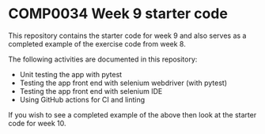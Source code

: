 # COMP0034 Week 9 starter code

This repository contains the starter code for week 9 and also serves as a completed example of the exercise code from
week 8.

The following activities are documented in this repository:

- Unit testing the app with pytest
- Testing the app front end with selenium webdriver (with pytest)
- Testing the app front end with selenium IDE
- Using GitHub actions for CI and linting

If you wish to see a completed example of the above then look at the starter code for week 10.

